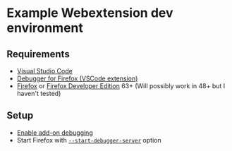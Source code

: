 # Example Webextension dev environment
## Requirements
* [Visual Studio Code](https://code.visualstudio.com/Download)
* [Debugger for Firefox (VSCode extension)](https://marketplace.visualstudio.com/items?itemName=hbenl.vscode-firefox-debug)
* [Firefox](https://www.mozilla.org/en-GB/firefox/new/) or [Firefox Developer Edition](https://www.mozilla.org/en-GB/firefox/developer/) 63+
(Will possibly work in 48+ but I haven't tested)

## Setup
* [Enable add-on debugging](https://developer.mozilla.org/en-US/docs/Tools/about:debugging)
* Start Firefox with [`--start-debugger-server`](https://developer.mozilla.org/en-US/docs/Tools/Remote_Debugging/Debugging_Firefox_Desktop#Firefox_37_onwards) option